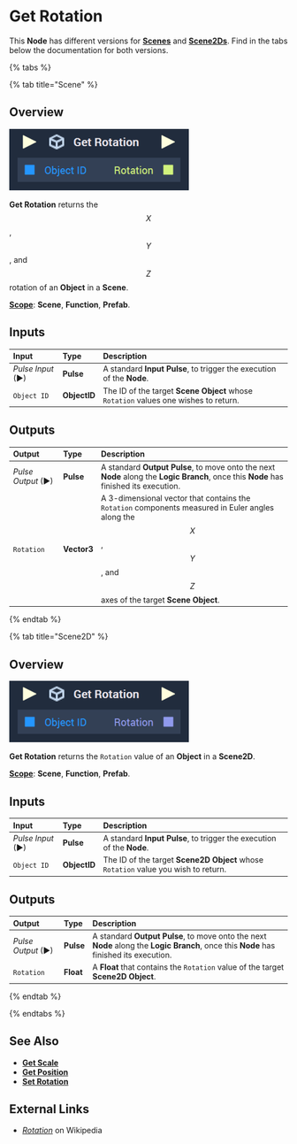 # Get Rotation


This **Node** has different versions for [**Scenes**](../../../objects-and-types/project-objects/scene.md) and [**Scene2Ds**](../../../objects-and-types/project-objects/scene2d.md). Find in the tabs below the documentation for both versions.


{% tabs %}

{% tab title="Scene" %}

## Overview

![The Get Rotation Node.](../../../.gitbook/assets/getrotationupdatedimage.png)

**Get Rotation** returns the $$X$$, $$Y$$, and $$Z$$ rotation of an **Object** in a **Scene**. 

[**Scope**](../../overview.md#scopes): **Scene**, **Function**, **Prefab**.

## Inputs

| Input | Type | Description |
| :--- | :--- | :--- |
| _Pulse Input_ \(►\) | **Pulse** | A standard **Input Pulse**, to trigger the execution of the **Node**. |
| `Object ID` | **ObjectID** | The ID of the target **Scene Object** whose `Rotation` values one wishes to return. |

## Outputs

| Output | Type | Description |
| :--- | :--- | :--- |
| _Pulse Output_ \(►\) | **Pulse** | A standard **Output Pulse**, to move onto the next **Node** along the **Logic Branch**, once this **Node** has finished its execution. |
| `Rotation` | **Vector3** | A 3-dimensional vector that contains the `Rotation` components measured in Euler angles along the $$X$$, $$Y$$, and $$Z$$ axes of the target **Scene Object**. |

{% endtab %}


{% tab title="Scene2D" %}


## Overview

![The Get Rotation Node.](../../../.gitbook/assets/getrotationnode2d.png)

**Get Rotation** returns the `Rotation` value of an **Object** in a **Scene2D**. 

[**Scope**](../../overview.md#scopes): **Scene**, **Function**, **Prefab**.

## Inputs

| Input | Type | Description |
| :--- | :--- | :--- |
| _Pulse Input_ \(►\) | **Pulse** | A standard **Input Pulse**, to trigger the execution of the **Node**. |
| `Object ID` | **ObjectID** | The ID of the target **Scene2D Object** whose `Rotation` value you wish to return. |

## Outputs

| Output | Type | Description |
| :--- | :--- | :--- |
| _Pulse Output_ \(►\) | **Pulse** | A standard **Output Pulse**, to move onto the next **Node** along the **Logic Branch**, once this **Node** has finished its execution. |
| `Rotation` | **Float** | A **Float** that contains the `Rotation` value of the target **Scene2D Object**. |



{% endtab %}

{% endtabs %}

## See Also

* [**Get Scale**](get-scale.md)
* [**Get Position**](get-position.md)
* [**Set Rotation**](set-rotation.md)

## External Links

* [_Rotation_](https://en.wikipedia.org/wiki/Euler_angles) on Wikipedia

